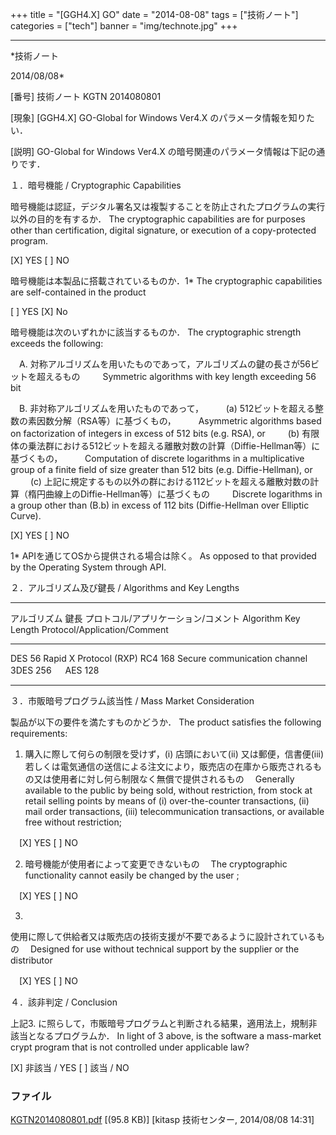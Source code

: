 ﻿+++
title = "[GGH4.X] GO"
date = "2014-08-08"
tags = ["技術ノート"]
categories = ["tech"]
banner = "img/technote.jpg"
+++

-----------------------------------------------------------------------------------------------------------------------------

*技術ノート

2014/08/08*


[番号]
技術ノート KGTN 2014080801

[現象]
[GGH4.X] GO-Global for Windows Ver4.X のパラメータ情報を知りたい．

[説明]
GO-Global for Windows Ver4.X
の暗号関連のパラメータ情報は下記の通りです．

１．暗号機能 / Cryptographic Capabilities

暗号機能は認証，デジタル署名又は複製することを防止されたプログラムの実行以外の目的を有するか．
The cryptographic capabilities are for purposes other than
certification, digital signature, or execution of a copy-protected
program.

[X] YES [ ] NO

暗号機能は本製品に搭載されているものか．1*
The cryptographic capabilities are self-contained in the product

[ ] YES [X] No

暗号機能は次のいずれかに該当するものか．
The cryptographic strength exceeds the following:

　A.
対称アルゴリズムを用いたものであって，アルゴリズムの鍵の長さが56ビットを超えるもの
　　 Symmetric algorithms with key length exceeding 56 bit

　B. 非対称アルゴリズムを用いたものであって，
　　 (a) 512ビットを超える整数の素因数分解（RSA等）に基づくもの，
　　 Asymmetric algorithms based on factorization of integers in excess
of 512 bits (e.g. RSA), or
　　 (b)
有限体の乗法群における512ビットを超える離散対数の計算（Diffie-Hellman等）に基づくもの，
　　 Computation of discrete logarithms in a multiplicative group of a
finite field of size greater than 512 bits (e.g. Diffie-Hellman), or
　　 (c)
上記に規定するもの以外の群における112ビットを超える離散対数の計算（楕円曲線上のDiffie-Hellman等）に基づくもの
　　 Discrete logarithms in a group other than (B.b) in excess of 112
bits (Diffie-Hellman over Elliptic Curve).

[X] YES [ ] NO

1* APIを通じてOSから提供される場合は除く。
As opposed to that provided by the Operating System through API.

２．アルゴリズム及び鍵長 / Algorithms and Key Lengths

  ---------------------------------------------------------------------------------------
  アルゴリズム           鍵長                   プロトコル/アプリケーション/コメント
  Algorithm               Key Length              Protocol/Application/Comment
  ----------------------- ----------------------- ---------------------------------------
  DES                    56                     Rapid X Protocol (RXP)
  RC4                    168                    Secure communication channel
  3DES                   256                    　
  AES                     128                     　

  ---------------------------------------------------------------------------------------

３．市販暗号プログラム該当性 / Mass Market Consideration

製品が以下の要件を満たすものかどうか．
The product satisfies the following requirements:

1) 購入に際して何らの制限を受けず，(i) 店頭において(ii)
又は郵便，信書便(iii)
若しくは電気通信の送信による注文により，販売店の在庫から販売されるもの又は使用者に対し何ら制限なく無償で提供されるもの
　Generally available to the public by being sold, without restriction,
from stock at retail selling points by means of (i) over-the-counter
transactions, (ii) mail order transactions, (iii) telecommunication
transactions, or available free without restriction;

　[X] YES [ ] NO

2) 暗号機能が使用者によって変更できないもの
　The cryptographic functionality cannot easily be changed by the user ;

　[X] YES [ ] NO

3)
使用に際して供給者又は販売店の技術支援が不要であるように設計されているもの
　Designed for use without technical support by the supplier or the
distributor

　[X] YES [ ] NO

４．該非判定 / Conclusion

上記3.
に照らして，市販暗号プログラムと判断される結果，適用法上，規制非該当となるプログラムか．
In light of 3 above, is the software a mass-market crypt program that is
not controlled under applicable law?

[X] 非該当 / YES [ ] 該当 / NO


### ファイル

 
 


[KGTN2014080801.pdf](http://techreport.kitasp.net/attachments/download/1713/KGTN2014080801.pdf)
 [(95.8 KB)] [kitasp 技術センター, 2014/08/08
14:31]


 


 

